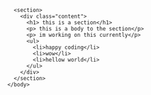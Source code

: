 <DOCTYPE html>
  <html>
    <head>
      <meta charset="utf-s">
      <meta name="viewport" content="width=device-width, initial-scale=1">
      <title> My first website </title>
    </head>
    <body>
      
      <section>
        <div class="content">
          <h1> this is a section</h1>
          <p> this is a body to the section</p>
          <p> im working on this currently</p>
          <ul>
            <li>happy coding</li>
            <li>wow</li>
            <li>hellow world</li>
          </ul>
        </div>
      </section>
    </body>
  </html>
